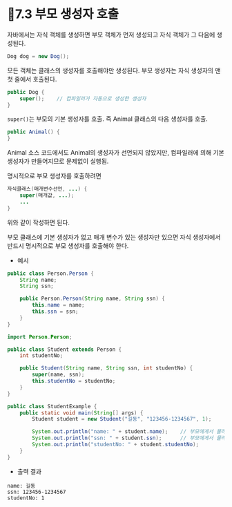 # 📖7.3 부모 생성자 호출

자바에서는 자식 객체를 생성하면 부모 객체가 먼저 생성되고 자식 객체가 그 다음에 생성된다.
```java
Dog dog = new Dog();
```
모든 객체는 클래스의 생성자를 호출해야만 생성된다.
부모 생성자는 자식 생성자의 맨 첫 줄에서 호출된다.
```java
public Dog {
    super();    // 컴파일러가 자동으로 생성한 생성자
}
```
`super()`는 부모의 기본 생성자를 호출. 즉 Animal 클래스의 다음 생성자를 호출.
```java
public Animal() {
}
```
Animal 소스 코드에서도 Animal의 생성자가 선언되지 않았지만, 컴파일러에 의해 기본 생성자가 만들어지므로 문제없이 실행됨.

명시적으로 부모 생성자를 호출하려면
```java
자식클래스(매개변수선언, ...) {
    super(매개값, ...);
    ...
}
```
위와 같이 작성하면 된다.

부모 클래스에 기본 생성자가 없고 매개 변수가 있는 생성자만 있으면 자식 생성자에서 반드시 명시적으로 부모 생성자를 호출해야 한다.

* 예시
```java
public class Person.Person {
	String name;
	String ssn;

	public Person.Person(String name, String ssn) {
		this.name = name;
		this.ssn = ssn;
	}
}
```

```java
import Person.Person;

public class Student extends Person {
    int studentNo;

    public Student(String name, String ssn, int studentNo) {
        super(name, ssn);
        this.studentNo = studentNo;
    }
}
```
```java
public class StudentExample {
	public static void main(String[] args) {
		Student student = new Student("길동", "123456-1234567", 1);

		System.out.println("name: " + student.name);	// 부모에게서 물려받은 필드 출력
		System.out.println("ssn: " + student.ssn);		// 부모에게서 물려받은 필드 출력
		System.out.println("studentNo: " + student.studentNo);
	}
}
```
* 출력 결과
```text
name: 길동
ssn: 123456-1234567
studentNo: 1
```